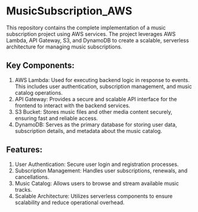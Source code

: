 # MusicSubscription_AWS
This repository contains the complete implementation of a music subscription project using AWS services. 
The project leverages AWS Lambda, API Gateway, S3, and DynamoDB to create a scalable, serverless architecture for managing music subscriptions.

## Key Components:
1. AWS Lambda: Used for executing backend logic in response to events. This includes user authentication, subscription management, and music catalog operations.
2. API Gateway:  Provides a secure and scalable API interface for the frontend to interact with the backend services.
3. S3 Bucket:  Stores music files and other media content securely, ensuring fast and reliable access.
4. DynamoDB:  Serves as the primary database for storing user data, subscription details, and metadata about the music catalog.

## Features:
1. User Authentication: Secure user login and registration processes.
2. Subscription Management: Handles user subscriptions, renewals, and cancellations.
3. Music Catalog: Allows users to browse and stream available music tracks.
4. Scalable Architecture: Utilizes serverless components to ensure scalability and reduce operational overhead.

